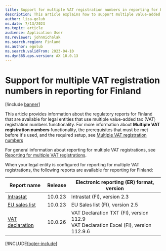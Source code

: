 ```yaml
---
title: Support for multiple VAT registration numbers in reporting for Finland
description: This article explains how to support multiple value-added tax (VAT) registration numbers in reporting for Finland.
author: liza-golub
ms.date: 7/13/2023
ms.topic: article
audience: Application User
ms.reviewer: johnmichalak
ms.search.region: Finland
ms.author: egolub
ms.search.validFrom: 2023-04-10
ms.dyn365.ops.version: AX 10.0.13
---
```


# Support for multiple VAT registration numbers in reporting for Finland

[!include [banner](../../includes/banner.md)]

This article provides information about the regulatory reports for Finland that are available for legal entities that use multiple value-added tax (VAT) registration numbers functionality. For more information about **Multiple VAT registration numbers** functionality, the prerequisites that must be met before it's used, and the required setup, see [Multiple VAT registration numbers](../global/emea-multiple-vat-registration-numbers.md)

For general information about reporting for multiple VAT registrations, see [Reporting for multiple VAT registrations](../global/emea-reporting-for-multiple-vat-registrations.md).

When your legal entity is configured for reporting for multiple VAT registrations, the following reports are available for reporting for Finland:

| Report name     | Release | Electronic reporting (ER) format, version                |
|-----------------|---------|-----------------------------------|
| [Intrastat](emea-fin-intrastat.md)       | 10.0.23 | Intrastat (FI), version 2.3     |
| [EU sales list](emea-fin-eu-sales-list.md)   | 10.0.23 | EU Sales list (FI), version 2.5  |
| [VAT declaration](emea-fin-vat-declaration.md) | 10.0.26 | VAT Declaration TXT (FI), version 112.9<br>VAT Declaration Excel (FI), version 112.9.6 |


[!INCLUDE[footer-include](../../../includes/footer-banner.md)]
